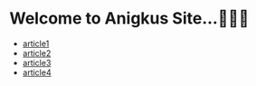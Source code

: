 # Welcome to Anigkus Site...👏👏👏
- [article1](./article1.md) 
- [article2](./article2.md) 
- [article3](./article3.md)
- [article4](./article4.md)